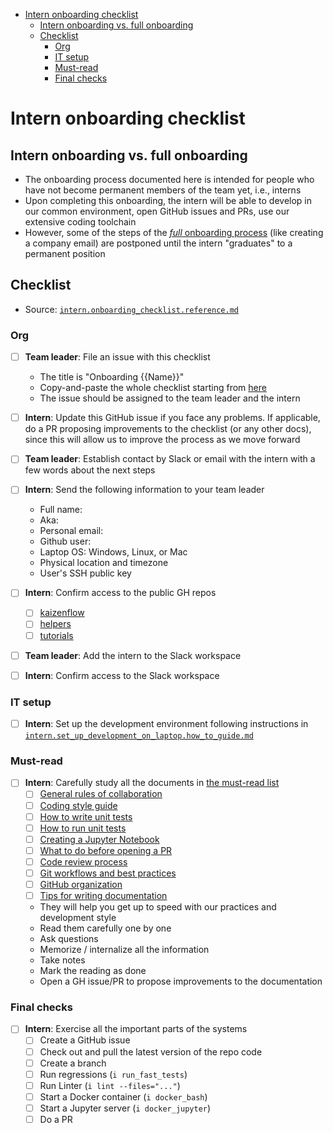 <!-- toc -->

- [Intern onboarding checklist](#intern-onboarding-checklist)
  * [Intern onboarding vs. full onboarding](#intern-onboarding-vs-full-onboarding)
  * [Checklist](#checklist)
    + [Org](#org)
    + [IT setup](#it-setup)
    + [Must-read](#must-read)
    + [Final checks](#final-checks)

<!-- tocstop -->

# Intern onboarding checklist

## Intern onboarding vs. full onboarding

- The onboarding process documented here is intended for people who have not
  become permanent members of the team yet, i.e., interns
- Upon completing this onboarding, the intern will be able to develop in our
  common environment, open GitHub issues and PRs, use our extensive coding
  toolchain
- However, some of the steps of the
  [_full_ onboarding process](https://github.com/causify-ai/helpers/blob/master/docs/onboarding/all.onboarding_checklist.reference.md)
  (like creating a company email) are postponed until the intern "graduates" to
  a permanent position

## Checklist

- Source:
  [`intern.onboarding_checklist.reference.md`](https://github.com/causify-ai/helpers/blob/master/docs/onboarding/intern.onboarding_checklist.reference.md)

### Org

- [ ] **Team leader**: File an issue with this checklist
  - The title is "Onboarding {{Name}}"
  - Copy-and-paste the whole checklist starting from [here](#checklist)
  - The issue should be assigned to the team leader and the intern

- [ ] **Intern**: Update this GitHub issue if you face any problems. If
      applicable, do a PR proposing improvements to the checklist (or any other
      docs), since this will allow us to improve the process as we move forward

- [ ] **Team leader**: Establish contact by Slack or email with the intern with
      a few words about the next steps

- [ ] **Intern**: Send the following information to your team leader
  - Full name:
  - Aka:
  - Personal email:
  - Github user:
  - Laptop OS: Windows, Linux, or Mac
  - Physical location and timezone
  - User's SSH public key

- [ ] **Intern**: Confirm access to the public GH repos
  - [ ] [kaizenflow](https://github.com/causify-ai/kaizenflow)
  - [ ] [helpers](https://github.com/causify-ai/helpers)
  - [ ] [tutorials](https://github.com/causify-ai/tutorials)

- [ ] **Team leader**: Add the intern to the Slack workspace

- [ ] **Intern**: Confirm access to the Slack workspace

### IT setup

- [ ] **Intern**: Set up the development environment following instructions in
      [`intern.set_up_development_on_laptop.how_to_guide.md`](https://github.com/causify-ai/helpers/blob/master/docs/onboarding/intern.set_up_development_on_laptop.how_to_guide.md)

### Must-read

- [ ] **Intern**: Carefully study all the documents in
      [the must-read list](https://github.com/causify-ai/helpers/blob/master/docs/onboarding/all.dev_must_read_checklist.reference.md)
  - [ ] [General rules of collaboration](https://github.com/causify-ai/helpers/blob/master/docs/work_organization/all.team_collaboration.how_to_guide.md)
  - [ ] [Coding style guide](https://github.com/causify-ai/helpers/blob/master/docs/coding/all.coding_style.how_to_guide.md)
  - [ ] [How to write unit tests](https://github.com/causify-ai/helpers/blob/master/docs/coding/all.write_unit_tests.how_to_guide.md)
  - [ ] [How to run unit tests](https://github.com/causify-ai/helpers/blob/master/docs/coding/all.run_unit_tests.how_to_guide.md)
  - [ ] [Creating a Jupyter Notebook](https://github.com/causify-ai/helpers/blob/master/docs/coding/all.jupyter_notebook.how_to_guide.md)
  - [ ] [What to do before opening a PR](https://github.com/causify-ai/helpers/blob/master/docs/coding/all.submit_code_for_review.how_to_guide.md)
  - [ ] [Code review process](https://github.com/causify-ai/helpers/blob/master/docs/coding/all.code_review.how_to_guide.md)
  - [ ] [Git workflows and best practices](https://github.com/causify-ai/helpers/blob/master/docs/work_tools/git/all.git.how_to_guide.md)
  - [ ] [GitHub organization](https://github.com/causify-ai/helpers/blob/master/docs/work_organization/all.use_github.how_to_guide.md)
  - [ ] [Tips for writing documentation](https://github.com/causify-ai/helpers/blob/master/docs/documentation_meta/all.writing_docs.how_to_guide.md)
  - They will help you get up to speed with our practices and development style
  - Read them carefully one by one
  - Ask questions
  - Memorize / internalize all the information
  - Take notes
  - Mark the reading as done
  - Open a GH issue/PR to propose improvements to the documentation

### Final checks

- [ ] **Intern**: Exercise all the important parts of the systems
  - [ ] Create a GitHub issue
  - [ ] Check out and pull the latest version of the repo code
  - [ ] Create a branch
  - [ ] Run regressions (`i run_fast_tests`)
  - [ ] Run Linter (`i lint --files="..."`)
  - [ ] Start a Docker container (`i docker_bash`)
  - [ ] Start a Jupyter server (`i docker_jupyter`)
  - [ ] Do a PR
